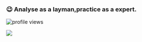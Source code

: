 ### 😉 Analyse as a layman,practice as a expert.
![profile views](https://komarev.com/ghpvc/?username=Marshal7cc&style=plastic)

![](https://github-readme-stats.vercel.app/api?username=Marshal7cc&theme=radical)
